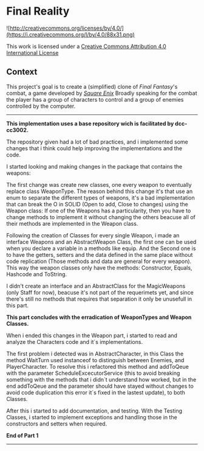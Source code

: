 Final Reality
=============

![http://creativecommons.org/licenses/by/4.0/](https://i.creativecommons.org/l/by/4.0/88x31.png)

This work is licensed under a 
[Creative Commons Attribution 4.0 International License](http://creativecommons.org/licenses/by/4.0/)

Context
-------

This project's goal is to create a (simplified) clone of _Final Fantasy_'s combat, a game developed
by [_Square Enix_](https://www.square-enix.com)
Broadly speaking for the combat the player has a group of characters to control and a group of 
enemies controlled by the computer.

---

**This implementation uses a base repository wich is facilitated by dcc-cc3002.**

The repository given had a lot of bad practices, and i implemented some changes that i think could
help improving the implementations and the code.

I started looking and making changes in the package that contains the weapons:

The first change was create new classes, one every weapon to eventually replace class WeaponType.
The reason behind this change it's that use an enum to separate the different types 
of weapons, it's a bad implementation that can break the O in SOLID (Open to add, Close to changes) using the 
Weapon class: 
If one of the Weapons has a particularity, then you have to change methods to implement it without changing the others
beacuse all of their methods are implemented in the Weapon class.

Following the creation of Classes for every single Weapon, i made an interface Weapons and
an AbstractWeapon Class, the first one can be used when you declare a variable in a methods like equip.
And the Second one is to have the getters, setters and the data defined in the same place without 
code replication (Those methods and data are general for every weapon). This way the weapon classes
only have the methods: Constructor, Equals, Hashcode and ToString.

I didn't create an interface and an AbstractClass for the MagicWeapons (only Staff for now), beacuse it's not 
part of the requerimets yet, and since there's still no methods that requires that separation it only be unusefull
in this part.

**This part concludes with the erradication of WeaponTypes and Weapon Classes.**

When i ended this changes in the Weapon part, i started to read and analyze the Characters code and it´s
implementations.

The first problem i detected was in AbstractCharacter, in this Class the method WaitTurn used instanceof
to distinguish between Enemies, and PlayerCharacter. To resolve this i refactored this method and addToQeue with 
the parameter ScheduleExcecutorService (this to avoid breaking something with the methods that i didn´t
understand how worked, but in the end addToQeue and the parameter should have stayed without changes
to avoid code duplication this error it´s fixed in the lastest update), to both Classes.

After this i started to add documentation, and testing. With the Testing Classes, i started to implement exceptions
and handling those in the constructors and setters when required.

**End of Part 1**


---

